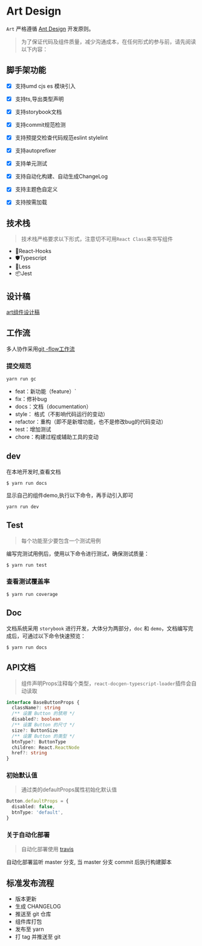 # Art Design

`Art` 严格遵循 [Ant Design](https://ant.design/docs/spec/proximity-cn) 开发原则。

> 为了保证代码及组件质量，减少沟通成本，在任何形式的参与前，请先阅读以下内容：


## 脚手架功能

- [x] 支持umd cjs es 模块引入
- [x] 支持ts,导出类型声明
- [x] 支持storybook文档
- [x] 支持commit规范检测
- [x] 支持预提交检查代码规范eslint stylelint
- [x] 支持autoprefixer
- [x] 支持单元测试
- [x] 支持自动化构建、自动生成ChangeLog
- [x] 支持主题色自定义
- [x] 支持按需加载


 
## 技术栈

> 技术栈严格要求以下形式，注意切不可用`React Class`来书写组件

- 🌈React-Hooks
- 🛡Typescript
- 🎨Less
- 📦Jest



## 设计稿

[art组件设计稿](https://lanhuapp.com/web/#/item/project/board?type=share_mark&pid=3050eb52-9397-408a-82ea-f94190b9c2d0&activeSectionId=&teamId=9df6d36b-f656-4cc3-acf9-a333437de2cc&param=094b1ba8-e42b-4a0c-ade5-562661aea83e)


## 工作流

多人协作采用[git -flow工作流](https://www.git-tower.com/learn/git/ebook/cn/command-line/advanced-topics/git-flow)


### 提交规范

```javascript
yarn run gc
```

- feat：新功能（feature）`
- fix：修补bug
- docs：文档（documentation）
- style： 格式（不影响代码运行的变动）
- refactor：重构（即不是新增功能，也不是修改bug的代码变动）
- test：增加测试
- chore：构建过程或辅助工具的变动


## dev

在本地开发时,查看文档

```
$ yarn run docs
```

显示自己的组件demo,执行以下命令，再手动引入即可

```
yarn run dev
```


## Test

> 每个功能至少要包含一个测试用例

编写完测试用例后，使用以下命令进行测试，确保测试质量：

```
$ yarn run test
```

### 查看测试覆盖率

```
$ yarn run coverage
```

## Doc

文档系统采用 `storybook` 进行开发，大体分为两部分，`doc` 和 `demo`，文档编写完成后，可通过以下命令快速预览：

```
$ yarn run docs
```

## API文档

> 组件声明Props注释每个类型，`react-docgen-typescript-loader`插件会自动读取

```typescript
interface BaseButtonProps {
  className?: string
  /** 设置 Button 的禁用 */
  disabled?: boolean
  /** 设置 Button 的尺寸 */
  size?: ButtonSize
  /** 设置 Button 的类型 */
  btnType?: ButtonType
  children: React.ReactNode
  href?: string
}
```

### 初始默认值

> 通过类的defaultProps属性初始化默认值

```typescript
Button.defaultProps = {
  disabled: false,
  btnType: 'default',
}
```

### 关于自动化部署

>自动化部署使用 [travis](https://travis-ci.com/)

自动化部署监听 master 分支, 当 master 分支 commit 后执行构建脚本


## 标准发布流程

- 版本更新
- 生成 CHANGELOG
- 推送至 git 仓库
- 组件库打包
- 发布至 yarn
- 打 tag 并推送至 git



